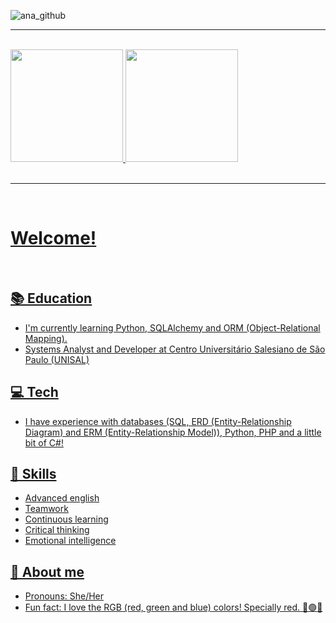 ![ana_github](https://github.com/AnaaXavier/AnaaXavier/assets/136129492/016b8abe-782c-4c3b-9acf-3343cc03fd83)
<hr><br>
<div>
	<a href="https://github.com/AnaaXavier">
	<img height="180cm" src="https://github-readme-stats.vercel.app/api?username=AnaaXavier&show_icons=true&theme=vue-dark&include_all_commits-true&count_private=true"/>
	<img height="180cm" src="https://github-readme-stats.vercel.app/api/top-langs/?username=AnaaXavier&layout=compact&langs_count=16&theme=vue-dark"/>
</div>
<br><hr><br>

# Welcome!
<br>

## 📚 Education
- I'm currently learning Python, SQLAlchemy and ORM (Object-Relational Mapping).
- Systems Analyst and Developer at Centro Universitário Salesiano de São Paulo (UNISAL)
## 💻 Tech
- I have experience with databases (SQL, ERD (Entity-Relationship Diagram) and ERM (Entity-Relationship Model)), Python, PHP and a little bit of C#!

## 🧠 Skills
- Advanced english
- Teamwork
- Continuous learning
- Critical thinking
- Emotional intelligence

## 🍄 About me
- Pronouns: She/Her
- Fun fact: I love the RGB (red, green and blue) colors! Specially red. 🔴🟢🔵
